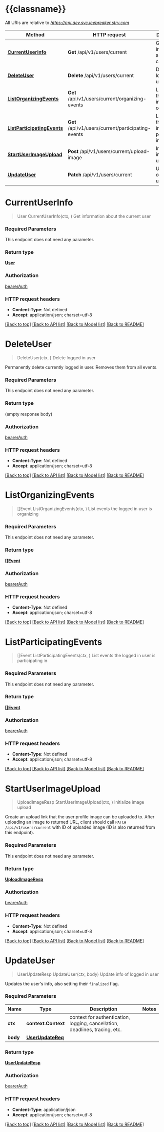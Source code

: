 # {{classname}}

All URIs are relative to *https://api.dev.svc.icebreaker.strv.com*

Method | HTTP request | Description
------------- | ------------- | -------------
[**CurrentUserInfo**](UserApi.md#CurrentUserInfo) | **Get** /api/v1/users/current | Get information about the current user
[**DeleteUser**](UserApi.md#DeleteUser) | **Delete** /api/v1/users/current | Delete logged in user
[**ListOrganizingEvents**](UserApi.md#ListOrganizingEvents) | **Get** /api/v1/users/current/organizing-events | List events the logged in user is organizing
[**ListParticipatingEvents**](UserApi.md#ListParticipatingEvents) | **Get** /api/v1/users/current/participating-events | List events the logged in user is participating in
[**StartUserImageUpload**](UserApi.md#StartUserImageUpload) | **Post** /api/v1/users/current/upload-image | Initialize image upload
[**UpdateUser**](UserApi.md#UpdateUser) | **Patch** /api/v1/users/current | Update info of logged in user

# **CurrentUserInfo**
> User CurrentUserInfo(ctx, )
Get information about the current user

### Required Parameters
This endpoint does not need any parameter.

### Return type

[**User**](User.md)

### Authorization

[bearerAuth](../README.md#bearerAuth)

### HTTP request headers

 - **Content-Type**: Not defined
 - **Accept**: application/json; charset=utf-8

[[Back to top]](#) [[Back to API list]](../README.md#documentation-for-api-endpoints) [[Back to Model list]](../README.md#documentation-for-models) [[Back to README]](../README.md)

# **DeleteUser**
> DeleteUser(ctx, )
Delete logged in user

Permanently delete currently logged in user. Removes them from all events.

### Required Parameters
This endpoint does not need any parameter.

### Return type

 (empty response body)

### Authorization

[bearerAuth](../README.md#bearerAuth)

### HTTP request headers

 - **Content-Type**: Not defined
 - **Accept**: application/json; charset=utf-8

[[Back to top]](#) [[Back to API list]](../README.md#documentation-for-api-endpoints) [[Back to Model list]](../README.md#documentation-for-models) [[Back to README]](../README.md)

# **ListOrganizingEvents**
> []Event ListOrganizingEvents(ctx, )
List events the logged in user is organizing

### Required Parameters
This endpoint does not need any parameter.

### Return type

[**[]Event**](array.md)

### Authorization

[bearerAuth](../README.md#bearerAuth)

### HTTP request headers

 - **Content-Type**: Not defined
 - **Accept**: application/json; charset=utf-8

[[Back to top]](#) [[Back to API list]](../README.md#documentation-for-api-endpoints) [[Back to Model list]](../README.md#documentation-for-models) [[Back to README]](../README.md)

# **ListParticipatingEvents**
> []Event ListParticipatingEvents(ctx, )
List events the logged in user is participating in

### Required Parameters
This endpoint does not need any parameter.

### Return type

[**[]Event**](array.md)

### Authorization

[bearerAuth](../README.md#bearerAuth)

### HTTP request headers

 - **Content-Type**: Not defined
 - **Accept**: application/json; charset=utf-8

[[Back to top]](#) [[Back to API list]](../README.md#documentation-for-api-endpoints) [[Back to Model list]](../README.md#documentation-for-models) [[Back to README]](../README.md)

# **StartUserImageUpload**
> UploadImageResp StartUserImageUpload(ctx, )
Initialize image upload

Create an upload link that the user profile image can be uploaded to. After uploading an image to returned URL, client should call `PATCH /api/v1/users/current` with ID of uploaded image (ID is also returned from this endpoint).

### Required Parameters
This endpoint does not need any parameter.

### Return type

[**UploadImageResp**](UploadImageResp.md)

### Authorization

[bearerAuth](../README.md#bearerAuth)

### HTTP request headers

 - **Content-Type**: Not defined
 - **Accept**: application/json; charset=utf-8

[[Back to top]](#) [[Back to API list]](../README.md#documentation-for-api-endpoints) [[Back to Model list]](../README.md#documentation-for-models) [[Back to README]](../README.md)

# **UpdateUser**
> UserUpdateResp UpdateUser(ctx, body)
Update info of logged in user

Updates the user's info, also setting their `finalized` flag.

### Required Parameters

Name | Type | Description  | Notes
------------- | ------------- | ------------- | -------------
 **ctx** | **context.Context** | context for authentication, logging, cancellation, deadlines, tracing, etc.
  **body** | [**UserUpdateReq**](UserUpdateReq.md)|  | 

### Return type

[**UserUpdateResp**](UserUpdateResp.md)

### Authorization

[bearerAuth](../README.md#bearerAuth)

### HTTP request headers

 - **Content-Type**: application/json
 - **Accept**: application/json; charset=utf-8

[[Back to top]](#) [[Back to API list]](../README.md#documentation-for-api-endpoints) [[Back to Model list]](../README.md#documentation-for-models) [[Back to README]](../README.md)

